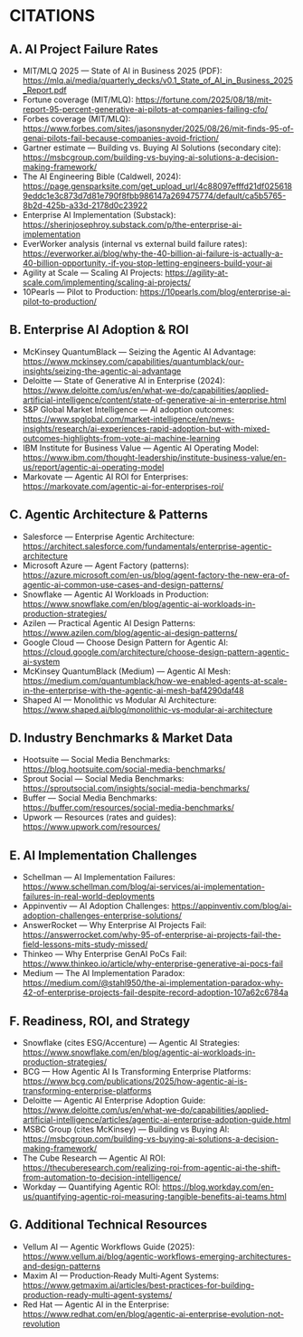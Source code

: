 # CITATIONS

## A. AI Project Failure Rates
- MIT/MLQ 2025 — State of AI in Business 2025 (PDF): https://mlq.ai/media/quarterly_decks/v0.1_State_of_AI_in_Business_2025_Report.pdf
- Fortune coverage (MIT/MLQ): https://fortune.com/2025/08/18/mit-report-95-percent-generative-ai-pilots-at-companies-failing-cfo/
- Forbes coverage (MIT/MLQ): https://www.forbes.com/sites/jasonsnyder/2025/08/26/mit-finds-95-of-genai-pilots-fail-because-companies-avoid-friction/
- Gartner estimate — Building vs. Buying AI Solutions (secondary cite): https://msbcgroup.com/building-vs-buying-ai-solutions-a-decision-making-framework/
- The AI Engineering Bible (Caldwell, 2024): https://page.gensparksite.com/get_upload_url/4c88097efffd21df0256189eddc1e3c873d7d81e790f8fbb986147a269475774/default/ca5b5765-8b2d-425b-a33d-2178d0c23922
- Enterprise AI Implementation (Substack): https://sherinjosephroy.substack.com/p/the-enterprise-ai-implementation
- EverWorker analysis (internal vs external build failure rates): https://everworker.ai/blog/why-the-40-billion-ai-failure-is-actually-a-40-billion-opportunity.-if-you-stop-letting-engineers-build-your-ai
- Agility at Scale — Scaling AI Projects: https://agility-at-scale.com/implementing/scaling-ai-projects/
- 10Pearls — Pilot to Production: https://10pearls.com/blog/enterprise-ai-pilot-to-production/

## B. Enterprise AI Adoption & ROI
- McKinsey QuantumBlack — Seizing the Agentic AI Advantage: https://www.mckinsey.com/capabilities/quantumblack/our-insights/seizing-the-agentic-ai-advantage
- Deloitte — State of Generative AI in Enterprise (2024): https://www.deloitte.com/us/en/what-we-do/capabilities/applied-artificial-intelligence/content/state-of-generative-ai-in-enterprise.html
- S&P Global Market Intelligence — AI adoption outcomes: https://www.spglobal.com/market-intelligence/en/news-insights/research/ai-experiences-rapid-adoption-but-with-mixed-outcomes-highlights-from-vote-ai-machine-learning
- IBM Institute for Business Value — Agentic AI Operating Model: https://www.ibm.com/thought-leadership/institute-business-value/en-us/report/agentic-ai-operating-model
- Markovate — Agentic AI ROI for Enterprises: https://markovate.com/agentic-ai-for-enterprises-roi/

## C. Agentic Architecture & Patterns
- Salesforce — Enterprise Agentic Architecture: https://architect.salesforce.com/fundamentals/enterprise-agentic-architecture
- Microsoft Azure — Agent Factory (patterns): https://azure.microsoft.com/en-us/blog/agent-factory-the-new-era-of-agentic-ai-common-use-cases-and-design-patterns/
- Snowflake — Agentic AI Workloads in Production: https://www.snowflake.com/en/blog/agentic-ai-workloads-in-production-strategies/
- Azilen — Practical Agentic AI Design Patterns: https://www.azilen.com/blog/agentic-ai-design-patterns/
- Google Cloud — Choose Design Pattern for Agentic AI: https://cloud.google.com/architecture/choose-design-pattern-agentic-ai-system
- McKinsey QuantumBlack (Medium) — Agentic AI Mesh: https://medium.com/quantumblack/how-we-enabled-agents-at-scale-in-the-enterprise-with-the-agentic-ai-mesh-baf4290daf48
- Shaped AI — Monolithic vs Modular AI Architecture: https://www.shaped.ai/blog/monolithic-vs-modular-ai-architecture

## D. Industry Benchmarks & Market Data
- Hootsuite — Social Media Benchmarks: https://blog.hootsuite.com/social-media-benchmarks/
- Sprout Social — Social Media Benchmarks: https://sproutsocial.com/insights/social-media-benchmarks/
- Buffer — Social Media Benchmarks: https://buffer.com/resources/social-media-benchmarks/
- Upwork — Resources (rates and guides): https://www.upwork.com/resources/

## E. AI Implementation Challenges
- Schellman — AI Implementation Failures: https://www.schellman.com/blog/ai-services/ai-implementation-failures-in-real-world-deployments
- Appinventiv — AI Adoption Challenges: https://appinventiv.com/blog/ai-adoption-challenges-enterprise-solutions/
- AnswerRocket — Why Enterprise AI Projects Fail: https://answerrocket.com/why-95-of-enterprise-ai-projects-fail-the-field-lessons-mits-study-missed/
- Thinkeo — Why Enterprise GenAI PoCs Fail: https://www.thinkeo.io/article/why-enterprise-generative-ai-pocs-fail
- Medium — The AI Implementation Paradox: https://medium.com/@stahl950/the-ai-implementation-paradox-why-42-of-enterprise-projects-fail-despite-record-adoption-107a62c6784a

## F. Readiness, ROI, and Strategy
- Snowflake (cites ESG/Accenture) — Agentic AI Strategies: https://www.snowflake.com/en/blog/agentic-ai-workloads-in-production-strategies/
- BCG — How Agentic AI Is Transforming Enterprise Platforms: https://www.bcg.com/publications/2025/how-agentic-ai-is-transforming-enterprise-platforms
- Deloitte — Agentic AI Enterprise Adoption Guide: https://www.deloitte.com/us/en/what-we-do/capabilities/applied-artificial-intelligence/articles/agentic-ai-enterprise-adoption-guide.html
- MSBC Group (cites McKinsey) — Building vs Buying AI: https://msbcgroup.com/building-vs-buying-ai-solutions-a-decision-making-framework/
- The Cube Research — Agentic AI ROI: https://thecuberesearch.com/realizing-roi-from-agentic-ai-the-shift-from-automation-to-decision-intelligence/
- Workday — Quantifying Agentic ROI: https://blog.workday.com/en-us/quantifying-agentic-roi-measuring-tangible-benefits-ai-teams.html

## G. Additional Technical Resources
- Vellum AI — Agentic Workflows Guide (2025): https://www.vellum.ai/blog/agentic-workflows-emerging-architectures-and-design-patterns
- Maxim AI — Production‑Ready Multi‑Agent Systems: https://www.getmaxim.ai/articles/best-practices-for-building-production-ready-multi-agent-systems/
- Red Hat — Agentic AI in the Enterprise: https://www.redhat.com/en/blog/agentic-ai-enterprise-evolution-not-revolution